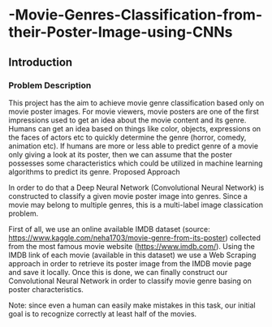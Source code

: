 # -Movie-Genres-Classification-from-their-Poster-Image-using-CNNs

## Introduction
### Problem Description

This project has the aim to achieve movie genre classification based only on movie poster images.
For movie viewers, movie posters are one of the first impressions used to get an idea about the movie content and its genre. Humans can get an idea based on things like color, objects, expressions on the faces of actors etc to quickly determine the genre (horror, comedy, animation etc).
If humans are more or less able to predict genre of a movie only giving a look at its poster, then we can assume that the poster possesses some characteristics which could be utilized in machine learning algorithms to predict its genre.
Proposed Approach

In order to do that a Deep Neural Network (Convolutional Neural Network) is constructed to classify a given movie poster image into genres. Since a movie may belong to multiple genres, this is a multi-label image classication problem.

First of all, we use an online available IMDB dataset (source: https://www.kaggle.com/neha1703/movie-genre-from-its-poster) collected from the most famous movie website (https://www.imdb.com/).
Using the IMDB link of each movie (available in this dataset) we use a Web Scraping approach in order to retrieve its poster image from the IMDB movie page and save it locally. Once this is done, we can finally construct our Convolutional Neural Network in order to classify movie genre basing on poster characteristics.

Note: since even a human can easily make mistakes in this task, our initial goal is to recognize correctly at least half of the movies.
